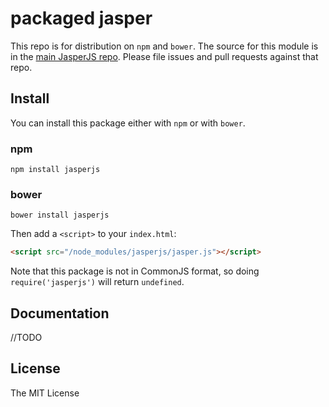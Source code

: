 # packaged jasper

This repo is for distribution on `npm` and `bower`. The source for this module is in the
[main JasperJS repo](https://github.com/jasperjs/jasper).
Please file issues and pull requests against that repo.

## Install

You can install this package either with `npm` or with `bower`.

### npm

```shell
npm install jasperjs
```

### bower

```shell
bower install jasperjs
```

Then add a `<script>` to your `index.html`:

```html
<script src="/node_modules/jasperjs/jasper.js"></script>
```

Note that this package is not in CommonJS format, so doing `require('jasperjs')` will return `undefined`.

## Documentation

//TODO

## License

The MIT License